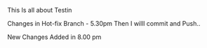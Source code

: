 This Is all about Testin

Changes in Hot-fix Branch - 5.30pm
Then I willl commit and Push..



New Changes Added in 8.00 pm

